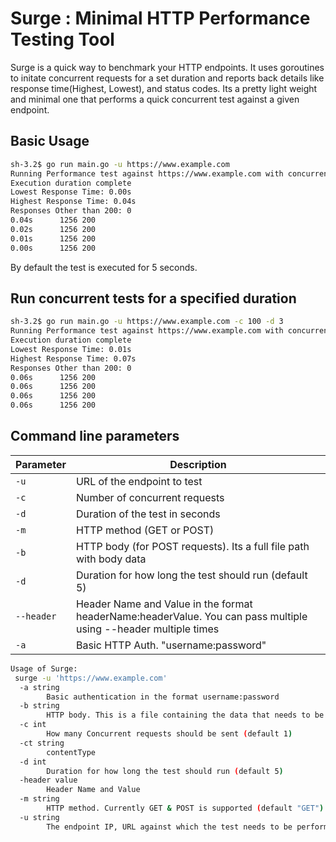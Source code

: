 # Surge : Minimal HTTP Performance Testing Tool

Surge is a quick way to benchmark your HTTP endpoints. It uses goroutines to initate concurrent requests for a set duration and reports back details like response time(Highest, Lowest), and status codes. Its a pretty light weight and minimal one that performs a quick concurrent test against a given endpoint. 

## Basic Usage

```bash
sh-3.2$ go run main.go -u https://www.example.com
Running Performance test against https://www.example.com with concurrency of 1
Execution duration complete
Lowest Response Time: 0.00s
Highest Response Time: 0.04s
Responses Other than 200: 0
0.04s      1256 200
0.02s      1256 200
0.01s      1256 200
0.00s      1256 200
```

By default the test is executed for 5 seconds. 

## Run concurrent tests for a specified duration

```bash
sh-3.2$ go run main.go -u https://www.example.com -c 100 -d 3
Running Performance test against https://www.example.com with concurrency of 100, for a duration of 3 seconds
Execution duration complete
Lowest Response Time: 0.01s
Highest Response Time: 0.07s
Responses Other than 200: 0
0.06s      1256 200
0.06s      1256 200
0.06s      1256 200
0.06s      1256 200
```

## Command line parameters

| Parameter     | Description                        |
|---------------|-----------------------------------|
| `-u`          | URL of the endpoint to test       |
| `-c`          | Number of concurrent requests     |
| `-d`          | Duration of the test in seconds   |
| `-m`          | HTTP method (GET or POST)         |
| `-b`          | HTTP body (for POST requests). Its a full file path with body data     |
| `-d`          | Duration for how long the test should run (default 5)     |
| `--header`          | Header Name and Value in the format headerName:headerValue. You can pass multiple using --header multiple times     |
| `-a`          | Basic HTTP Auth. "username:password"   |


```bash
Usage of Surge:
 surge -u 'https://www.example.com'
  -a string
        Basic authentication in the format username:password
  -b string
        HTTP body. This is a file containing the data that needs to be sent
  -c int
        How many Concurrent requests should be sent (default 1)
  -ct string
        contentType
  -d int
        Duration for how long the test should run (default 5)
  -header value
        Header Name and Value
  -m string
        HTTP method. Currently GET & POST is supported (default "GET")
  -u string
        The endpoint IP, URL against which the test needs to be performed
```